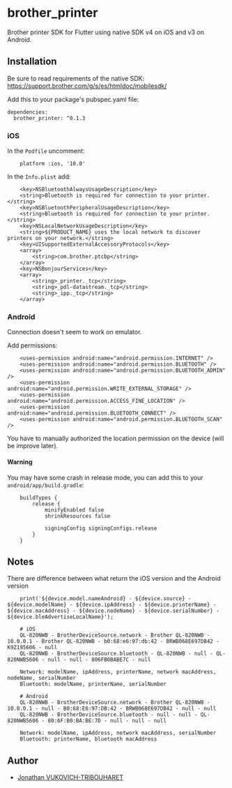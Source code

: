 # brother_printer

Brother printer SDK for Flutter using native SDK v4 on iOS and v3 on Android.

## Installation

Be sure to read requirements of the native SDK:
https://support.brother.com/g/s/es/htmldoc/mobilesdk/

Add this to your package's pubspec.yaml file:

```
dependencies:
  brother_printer: ^0.1.3
```

### iOS

In the `Podfile` uncomment:

```
    platform :ios, '10.0'
```

In the `Info.plist` add:

```
    <key>NSBluetoothAlwaysUsageDescription</key>
    <string>Bluetooth is required for connection to your printer.</string>
    <key>NSBluetoothPeripheralUsageDescription</key>
    <string>Bluetooth is required for connection to your printer.</string>
    <key>NSLocalNetworkUsageDescription</key>
    <string>${PRODUCT_NAME} uses the local network to discover printers on your network.</string>
    <key>UISupportedExternalAccessoryProtocols</key>
    <array>
        <string>com.brother.ptcbp</string>
    </array>
    <key>NSBonjourServices</key>
    <array>
        <string>_printer._tcp</string>
        <string>_pdl-datastream._tcp</string>
        <string>_ipp._tcp</string>
    </array>
```

### Android

Connection doesn't seem to work on emulator.

Add permissions:

```
    <uses-permission android:name="android.permission.INTERNET" />
    <uses-permission android:name="android.permission.BLUETOOTH" />
    <uses-permission android:name="android.permission.BLUETOOTH_ADMIN" />
    <uses-permission android:name="android.permission.WRITE_EXTERNAL_STORAGE" />
    <uses-permission android:name="android.permission.ACCESS_FINE_LOCATION" />
    <uses-permission android:name="android.permission.BLUETOOTH_CONNECT" />
    <uses-permission android:name="android.permission.BLUETOOTH_SCAN" />
```

You have to manually authorized the location permission on the device (will be improve later).

#### Warning

You may have some crash in release mode, you can add this to your `android/app/build.gradle`:

```
    buildTypes {
        release {
            minifyEnabled false
            shrinkResources false

            signingConfig signingConfigs.release
        }
    }
```


## Notes

There are difference between what return the iOS version and the Android version

```
    print('${device.model.nameAndroid} - ${device.source} - ${device.modelName} - ${device.ipAddress} - ${device.printerName} - ${device.macAddress} - ${device.nodeName} - ${device.serialNumber} - ${device.bleAdvertiseLocalName}');

    # iOS
    QL-820NWB - BrotherDeviceSource.network - Brother QL-820NWB - 10.0.0.1 - Brother QL-820NWB - b0:68:e6:97:db:42 - BRWB068E697DB42 - K9Z195606 - null
    QL-820NWB - BrotherDeviceSource.bluetooth - QL-820NWB - null - QL-820NWB5606 - null - null - 806FB0BABE7C - null

    Network: modelName, ipAddress, printerName, network macAddress, nodeName, serialNumber
    Bluetooth: modelName, printerName, serialNumber

    # Android
    QL-820NWB - BrotherDeviceSource.network - Brother QL-820NWB - 10.0.0.1 - null - B0:68:E6:97:DB:42 - BRWB068E697DB42 - null - null
    QL-820NWB - BrotherDeviceSource.bluetooth - null - null - QL-820NWB5606 - 80:6F:B0:BA:BE:7D - null - null - null

    Network: modelName, ipAddress, network macAddress, serialNumber
    Bluetooth: printerName, bluetooth macAddress
```

## Author

- [Jonathan VUKOVICH-TRIBOUHARET](https://github.com/jonathantribouharet)

